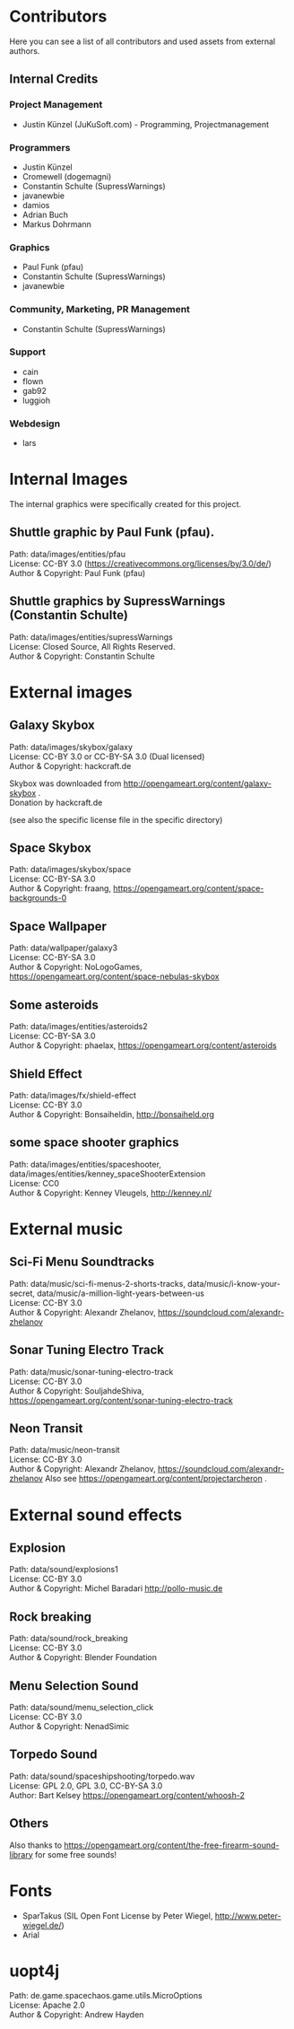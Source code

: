 ﻿# Contributors

Here you can see a list of all contributors and used assets from external authors.

## Internal Credits

### Project Management
  - Justin Künzel (JuKuSoft.com) - Programming, Projectmanagement
  
### Programmers 
  - Justin Künzel
  - Cromewell (dogemagni)
  - Constantin Schulte (SupressWarnings)
  - javanewbie
  - damios
  - Adrian Buch
  - Markus Dohrmann
  
### Graphics
  - Paul Funk (pfau)
  - Constantin Schulte (SupressWarnings)
  - javanewbie
  
### Community, Marketing, PR Management
  - Constantin Schulte (SupressWarnings)
  
### Support
  - cain
  - flown
  - gab92
  - luggioh
  
### Webdesign
  - lars

# Internal Images

The internal graphics were specifically created for this project.

## Shuttle graphic by Paul Funk (pfau).

Path: data/images/entities/pfau\
License: CC-BY 3.0 (https://creativecommons.org/licenses/by/3.0/de/) \
Author & Copyright: Paul Funk (pfau)

## Shuttle graphics by SupressWarnings (Constantin Schulte)

Path: data/images/entities/supressWarnings\
License: Closed Source, All Rights Reserved.\
Author & Copyright: Constantin Schulte

# External images

## Galaxy Skybox

Path: data/images/skybox/galaxy\
License: CC-BY 3.0 or CC-BY-SA 3.0 (Dual licensed)\
Author & Copyright: hackcraft.de

Skybox was downloaded from http://opengameart.org/content/galaxy-skybox .\
Donation by hackcraft.de

(see also the specific license file in the specific directory)

## Space Skybox

Path: data/images/skybox/space\
License: CC-BY-SA 3.0\
Author & Copyright: fraang, https://opengameart.org/content/space-backgrounds-0

## Space Wallpaper

Path: data/wallpaper/galaxy3\
License: CC-BY-SA 3.0\
Author & Copyright: NoLogoGames, https://opengameart.org/content/space-nebulas-skybox

## Some asteroids

Path: data/images/entities/asteroids2\
License: CC-BY-SA 3.0\
Author & Copyright: phaelax, https://opengameart.org/content/asteroids

## Shield Effect

Path: data/images/fx/shield-effect\
License: CC-BY 3.0\
Author & Copyright: Bonsaiheldin, http://bonsaiheld.org

## some space shooter graphics

Path: data/images/entities/spaceshooter, data/images/entities/kenney_spaceShooterExtension\
License: CC0\
Author & Copyright: Kenney Vleugels, http://kenney.nl/

# External music

## Sci-Fi Menu Soundtracks

Path: data/music/sci-fi-menus-2-shorts-tracks, data/music/i-know-your-secret, data/music/a-million-light-years-between-us\
License: CC-BY 3.0\
Author & Copyright: Alexandr Zhelanov, https://soundcloud.com/alexandr-zhelanov

## Sonar Tuning Electro Track

Path: data/music/sonar-tuning-electro-track\
License: CC-BY 3.0\
Author & Copyright: SouljahdeShiva, https://opengameart.org/content/sonar-tuning-electro-track

## Neon Transit

Path: data/music/neon-transit\
License: CC-BY 3.0\
Author & Copyright: Alexandr Zhelanov, https://soundcloud.com/alexandr-zhelanov
Also see https://opengameart.org/content/projectarcheron .

# External sound effects

## Explosion

Path: data/sound/explosions1\
License: CC-BY 3.0\
Author & Copyright: Michel Baradari http://pollo-music.de

## Rock breaking

Path: data/sound/rock_breaking\
License: CC-BY 3.0\
Author & Copyright: Blender Foundation

## Menu Selection Sound

Path: data/sound/menu_selection_click\
License: CC-BY 3.0\
Author & Copyright: NenadSimic

## Torpedo Sound
Path: data/sound/spaceshipshooting/torpedo.wav\
License: GPL 2.0, GPL 3.0, CC-BY-SA 3.0\
Author: Bart Kelsey https://opengameart.org/content/whoosh-2

## Others

Also thanks to https://opengameart.org/content/the-free-firearm-sound-library for some free sounds!

# Fonts
  - SparTakus (SIL Open Font License by Peter Wiegel, http://www.peter-wiegel.de/)
  - Arial
  
# uopt4j

Path: de.game.spacechaos.game.utils.MicroOptions\
License: Apache 2.0\
Author & Copyright: Andrew Hayden
